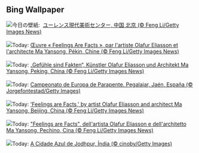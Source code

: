 ## Bing Wallpaper
![](https://www.bing.com/th?id=OHR.DayOfLight_JA-JP1257596439_UHD.jpg&w=1000)今日の壁紙: &nbsp;[ユーレンス現代美術センター, 中国 北京 (© Feng Li/Getty Images News)](https://www.bing.com/th?id=OHR.DayOfLight_JA-JP1257596439_UHD.jpg)
<br><br/>
![](https://www.bing.com/th?id=OHR.DayOfLight_FR-FR2802585315_UHD.jpg&w=1000)Today: [Œuvre « Feelings Are Facts », par l'artiste Olafur Eliasson et l'architecte Ma Yansong, Pékin, Chine (© Feng Li/Getty Images News)](https://www.bing.com/th?id=OHR.DayOfLight_FR-FR2802585315_UHD.jpg)
<br><br/>
![](https://www.bing.com/th?id=OHR.DayOfLight_DE-DE0376737244_UHD.jpg&w=1000)Today: [„Gefühle sind Fakten“, Künstler Olafur Eliasson und Architekt Ma Yansong, Peking, China (© Feng Li/Getty Images News)](https://www.bing.com/th?id=OHR.DayOfLight_DE-DE0376737244_UHD.jpg)
<br><br/>
![](https://www.bing.com/th?id=OHR.ParaglidingChampion_ES-ES1439141263_UHD.jpg&w=1000)Today: [Campeonato de Europa de Parapente. Pegalajar, Jaén, España (© Jorgefontestad/Getty Images)](https://www.bing.com/th?id=OHR.ParaglidingChampion_ES-ES1439141263_UHD.jpg)
<br><br/>
![](https://www.bing.com/th?id=OHR.DayOfLight_EN-GB6642931428_UHD.jpg&w=1000)Today: ['Feelings are Facts,' by artist Olafur Eliasson and architect Ma Yansong, Beijing, China (© Feng Li/Getty Images News)](https://www.bing.com/th?id=OHR.DayOfLight_EN-GB6642931428_UHD.jpg)
<br><br/>
![](https://www.bing.com/th?id=OHR.DayOfLight_IT-IT0477712926_UHD.jpg&w=1000)Today: ["Feelings are Facts", dell'artista Olafur Eliasson e dell'architetto Ma Yansong, Pechino, Cina (© Feng Li/Getty Images News)](https://www.bing.com/th?id=OHR.DayOfLight_IT-IT0477712926_UHD.jpg)
<br><br/>
![](https://www.bing.com/th?id=OHR.BlueCityIndia_PT-BR7765486791_UHD.jpg&w=1000)Today: [A Cidade Azul de Jodhpur, Índia (© cinoby/Getty Images)](https://www.bing.com/th?id=OHR.BlueCityIndia_PT-BR7765486791_UHD.jpg)
<br><br/>
